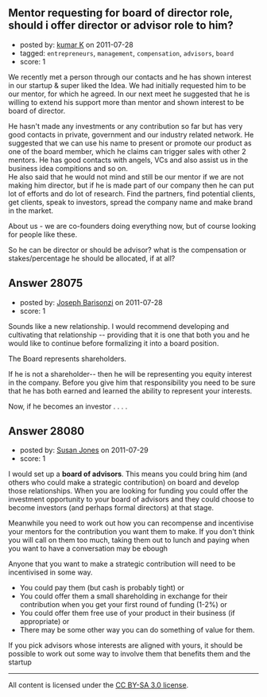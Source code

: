 ## Mentor requesting for board of director role, should i offer director or advisor role to him?

- posted by: [kumar K](https://stackexchange.com/users/-1/12296-kumar-k) on 2011-07-28
- tagged: `entrepreneurs`, `management`, `compensation`, `advisors`, `board`
- score: 1

We recently met a person through our contacts and he has shown interest in our startup & super liked the Idea. We had initially requested him to be our mentor, for which he agreed. In our next meet he suggested that he is willing to extend his support more than mentor and shown interest to be board of director. 

He hasn't made any investments or any contribution so far but has very good contacts in private, government and our industry related network. He suggested that we can use his name to present or promote our product as one of the board member, which he claims can trigger sales with other 2 mentors. He has good contacts with angels, VCs and also assist us in the business idea compitions and so on.   
He also said that he would not mind and still be our mentor if we are not making him director, but if he is made part of our company then he can put lot of efforts and do lot of research. Find the partners, find potential clients, get clients, speak to investors,  spread the company name and make brand in the market.

About us - we are co-founders doing everything now, but of course looking for people like these. 

So he can be director or should be advisor? what is the compensation or stakes/percentage he should be allocated, if at all?   


## Answer 28075

- posted by: [Joseph Barisonzi](https://stackexchange.com/users/-1/8791-joseph-barisonzi) on 2011-07-28
- score: 1

Sounds like a new relationship. I would recommend developing and cultivating that relationship -- providing that it is one that both you and he would like to continue before formalizing it into a board position. 

The Board represents shareholders. 

If he is not a shareholder-- then he will be representing you equity interest in the company. Before you give him that responsibility you need to be sure that he has both earned and learned the ability to represent your interests. 

Now, if he becomes an investor . . . .  


## Answer 28080

- posted by: [Susan Jones](https://stackexchange.com/users/-1/2737-susan-jones) on 2011-07-29
- score: 1

I would set up a **board of advisors**. This means you could bring him (and others who could make a strategic contribution) on board and develop those relationships. When you are looking for funding you could offer the investment opportunity to your board of advisors and they could choose to become investors (and perhaps formal directors) at that stage. 

Meanwhile you need to work out how you can recompense and incentivise your mentors for the contribution you want them to make. If you don't think you will call on them too much, taking them out to lunch and paying when you want to have a conversation may be ebough

Anyone that you want to make a strategic contribution will need to be incentivised in some way. 

 - You could pay them (but cash is probably tight) or
 - You could offer them a small shareholding in exchange for their contribution when you get your first round of funding (1-2%) or 
 - You could offer them free use of your product in their business (if appropriate) or 
 - There may be some other way you can do something of value for them.

If you pick advisors whose interests are aligned with yours, it should be possible to work out some way to  involve them that benefits them and the startup



---

All content is licensed under the [CC BY-SA 3.0 license](https://creativecommons.org/licenses/by-sa/3.0/).
